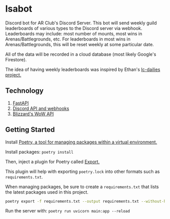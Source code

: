 # Isabot

Discord bot for AR Club's Discord Server. This bot will send weekly guild leaderboards of various types to the Discord server via webhook. Leaderboards may include: most number of mounts, most wins in Arenas/Battlegrounds, etc. For leaderboards in most wins in Arenas/Battlegrounds, this will be reset weekly at some particular date.

All of the data will be recorded in a cloud database (most likely Google's Firestore).

The idea of having weekly leaderboards was inspired by Ethan's [lc-dailies project.](https://github.com/acmcsufoss/lc-dailies)

## Technology

1. [FastAPI](https://fastapi.tiangolo.com/)
2. [Discord API and webhooks](https://discord.com/developers/docs/intro)
3. [Blizzard's WoW API](https://develop.battle.net/documentation/world-of-warcraft)

## Getting Started

Install [Poetry, a tool for managing packages within a virtual environment.](https://python-poetry.org/)

Install packages: `poetry install`

Then, inject a plugin for Poetry called [Export.](https://github.com/python-poetry/poetry-plugin-export)

This plugin will help with exporting `poetry.lock` into other formats such as `requirements.txt`.

When managing packages, be sure to create a `requirements.txt` that lists the latest packages used in this project.

```bash
poetry export -f requirements.txt --output requirements.txt --without-hashes
```

Run the server with: `poetry run uvicorn main:app --reload`
